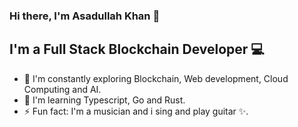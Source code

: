 ### Hi there, I'm Asadullah Khan 👋

## I'm a Full Stack Blockchain Developer 💻

- 🌱 I'm constantly exploring Blockchain, Web development, Cloud Computing and AI.
- 🦀 I'm learning Typescript, Go and Rust. 
- ⚡ Fun fact: I'm a musician and i sing and play guitar ✨.
